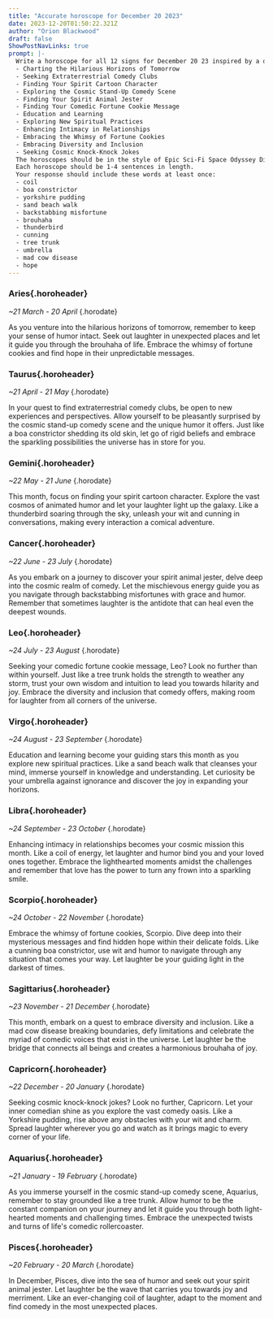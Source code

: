 ```yaml
---
title: "Accurate horoscope for December 20 2023"
date: 2023-12-20T01:50:22.321Z
author: "Orion Blackwood"
draft: false
ShowPostNavLinks: true
prompt: |-
  Write a horoscope for all 12 signs for December 20 23 inspired by a different focus for each. Ensure you do not include the focus in the response:
  - Charting the Hilarious Horizons of Tomorrow
  - Seeking Extraterrestrial Comedy Clubs
  - Finding Your Spirit Cartoon Character
  - Exploring the Cosmic Stand-Up Comedy Scene
  - Finding Your Spirit Animal Jester
  - Finding Your Comedic Fortune Cookie Message
  - Education and Learning
  - Exploring New Spiritual Practices
  - Enhancing Intimacy in Relationships
  - Embracing the Whimsy of Fortune Cookies
  - Embracing Diversity and Inclusion
  - Seeking Cosmic Knock-Knock Jokes
  The horoscopes should be in the style of Epic Sci-Fi Space Odyssey Dialogue and the mood of sparkling
  Each horoscope should be 1-4 sentences in length.
  Your response should include these words at least once:
  - coil
  - boa constrictor
  - yorkshire pudding
  - sand beach walk
  - backstabbing misfortune
  - brouhaha
  - thunderbird
  - cunning
  - tree trunk
  - umbrella
  - mad cow disease
  - hope
---
```


### Aries{.horoheader}

*~21 March - 20 April*
{.horodate}

As you venture into the hilarious horizons of tomorrow, remember to keep your sense of humor intact. Seek out laughter in unexpected places and let it guide you through the brouhaha of life. Embrace the whimsy of fortune cookies and find hope in their unpredictable messages.


### Taurus{.horoheader}

*~21 April - 21 May*
{.horodate}

In your quest to find extraterrestrial comedy clubs, be open to new experiences and perspectives. Allow yourself to be pleasantly surprised by the cosmic stand-up comedy scene and the unique humor it offers. Just like a boa constrictor shedding its old skin, let go of rigid beliefs and embrace the sparkling possibilities the universe has in store for you.


### Gemini{.horoheader}

*~22 May - 21 June*
{.horodate}

This month, focus on finding your spirit cartoon character. Explore the vast cosmos of animated humor and let your laughter light up the galaxy. Like a thunderbird soaring through the sky, unleash your wit and cunning in conversations, making every interaction a comical adventure.


### Cancer{.horoheader}

*~22 June - 23 July*
{.horodate}

As you embark on a journey to discover your spirit animal jester, delve deep into the cosmic realm of comedy. Let the mischievous energy guide you as you navigate through backstabbing misfortunes with grace and humor. Remember that sometimes laughter is the antidote that can heal even the deepest wounds.


### Leo{.horoheader}

*~24 July - 23 August*
{.horodate}

Seeking your comedic fortune cookie message, Leo? Look no further than within yourself. Just like a tree trunk holds the strength to weather any storm, trust your own wisdom and intuition to lead you towards hilarity and joy. Embrace the diversity and inclusion that comedy offers, making room for laughter from all corners of the universe.


### Virgo{.horoheader}

*~24 August - 23 September*
{.horodate}

Education and learning become your guiding stars this month as you explore new spiritual practices. Like a sand beach walk that cleanses your mind, immerse yourself in knowledge and understanding. Let curiosity be your umbrella against ignorance and discover the joy in expanding your horizons.


### Libra{.horoheader}

*~24 September - 23 October*
{.horodate}

Enhancing intimacy in relationships becomes your cosmic mission this month. Like a coil of energy, let laughter and humor bind you and your loved ones together. Embrace the lighthearted moments amidst the challenges and remember that love has the power to turn any frown into a sparkling smile.


### Scorpio{.horoheader}

*~24 October - 22 November*
{.horodate}

Embrace the whimsy of fortune cookies, Scorpio. Dive deep into their mysterious messages and find hidden hope within their delicate folds. Like a cunning boa constrictor, use wit and humor to navigate through any situation that comes your way. Let laughter be your guiding light in the darkest of times.


### Sagittarius{.horoheader}

*~23 November - 21 December*
{.horodate}

This month, embark on a quest to embrace diversity and inclusion. Like a mad cow disease breaking boundaries, defy limitations and celebrate the myriad of comedic voices that exist in the universe. Let laughter be the bridge that connects all beings and creates a harmonious brouhaha of joy.


### Capricorn{.horoheader}

*~22 December - 20 January*
{.horodate}

Seeking cosmic knock-knock jokes? Look no further, Capricorn. Let your inner comedian shine as you explore the vast comedy oasis. Like a Yorkshire pudding, rise above any obstacles with your wit and charm. Spread laughter wherever you go and watch as it brings magic to every corner of your life.


### Aquarius{.horoheader}

*~21 January - 19 February*
{.horodate}

As you immerse yourself in the cosmic stand-up comedy scene, Aquarius, remember to stay grounded like a tree trunk. Allow humor to be the constant companion on your journey and let it guide you through both light-hearted moments and challenging times. Embrace the unexpected twists and turns of life's comedic rollercoaster.


### Pisces{.horoheader}

*~20 February - 20 March*
{.horodate}

In December, Pisces, dive into the sea of humor and seek out your spirit animal jester. Let laughter be the wave that carries you towards joy and merriment. Like an ever-changing coil of laughter, adapt to the moment and find comedy in the most unexpected places.

